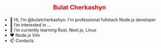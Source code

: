 <p align="center" style="font-weight: bold; font-size: 20px; color: red;">Bulat  Cherkashyn</p>

- 👋 Hi, I’m @bulatcherkashyn. I'm professional fullstack Node.js developer
- 👀 I’m interested in ...
- 🌱 I’m currently learning Rust, Next.js, Linux
- ❤️ Node.js Vim
- 📫 Contacts
